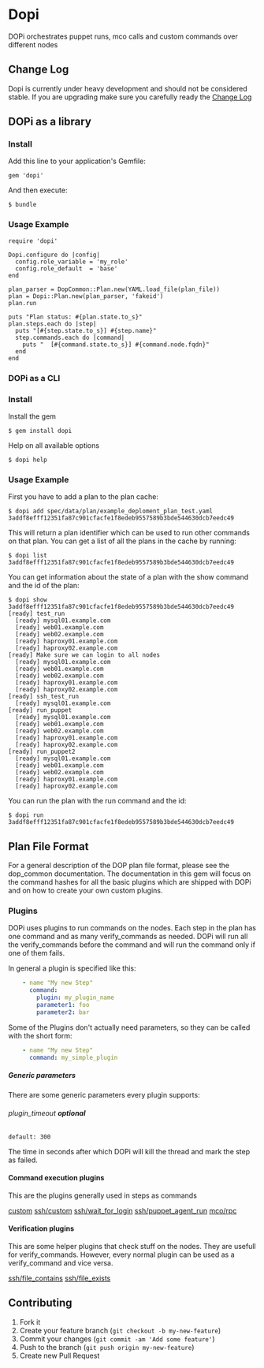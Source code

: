 # Dopi

DOPi orchestrates puppet runs, mco calls and custom commands over different nodes

## Change Log

Dopi is currently under heavy development and should not be considered stable. If you are
upgrading make sure you carefully ready the [Change Log](CHANGELOG.md)

## DOPi as a library

### Install 

Add this line to your application's Gemfile:

    gem 'dopi'

And then execute:

    $ bundle

### Usage Example

    require 'dopi'

    Dopi.configure do |config|
      config.role_variable = 'my_role'
      config.role_default  = 'base'
    end

    plan_parser = DopCommon::Plan.new(YAML.load_file(plan_file))
    plan = Dopi::Plan.new(plan_parser, 'fakeid')
    plan.run

    puts "Plan status: #{plan.state.to_s}"
    plan.steps.each do |step|
      puts "[#{step.state.to_s}] #{step.name}"
      step.commands.each do |command|
        puts "  [#{command.state.to_s}] #{command.node.fqdn}"
      end
    end

### DOPi as a CLI

### Install

Install the gem

    $ gem install dopi

Help on all available options

    $ dopi help

### Usage Example

First you have to add a plan to the plan cache:

    $ dopi add spec/data/plan/example_deploment_plan_test.yaml 
    3addf8efff12351fa87c901cfacfe1f8edeb9557589b3bde544630dcb7eedc49 

This will return a plan identifier which can be used to run other
commands on that plan. You can get a list of all the plans in the
cache by running:

    $ dopi list
    3addf8efff12351fa87c901cfacfe1f8edeb9557589b3bde544630dcb7eedc49

You can get information about the state of a plan with the show command
and the id of the plan:

    $ dopi show 3addf8efff12351fa87c901cfacfe1f8edeb9557589b3bde544630dcb7eedc49
    [ready] test_run
      [ready] mysql01.example.com
      [ready] web01.example.com
      [ready] web02.example.com
      [ready] haproxy01.example.com
      [ready] haproxy02.example.com
    [ready] Make sure we can login to all nodes
      [ready] mysql01.example.com
      [ready] web01.example.com
      [ready] web02.example.com
      [ready] haproxy01.example.com
      [ready] haproxy02.example.com
    [ready] ssh_test_run
      [ready] mysql01.example.com
    [ready] run_puppet
      [ready] mysql01.example.com
      [ready] web01.example.com
      [ready] web02.example.com
      [ready] haproxy01.example.com
      [ready] haproxy02.example.com
    [ready] run_puppet2
      [ready] mysql01.example.com
      [ready] web01.example.com
      [ready] web02.example.com
      [ready] haproxy01.example.com
      [ready] haproxy02.example.com

You can run the plan with the run command and the id:

    $ dopi run 3addf8efff12351fa87c901cfacfe1f8edeb9557589b3bde544630dcb7eedc49


## Plan File Format

For a general description of the DOP plan file format, please see the dop_common documentation. 
The documentation in this gem will focus on the command hashes for all the basic plugins which
are shipped with DOPi and on how to create your own custom plugins.

### Plugins

DOPi uses plugins to run commands on the nodes. Each step in the plan has one
command and as many verify_commands as needed. DOPi will run all the verify_commands
before the command and will run the command only if one of them fails.

In general a plugin is specified like this:

```yaml
    - name "My new Step"
      command:
        plugin: my_plugin_name
        parameter1: foo
        parameter2: bar
```

Some of the Plugins don't actually need parameters, so they can be called with the short form:

```yaml
    - name "My new Step"
      command: my_simple_plugin
```

##### Generic parameters

There are some generic parameters every plugin supports:

###### plugin_timeout **optional**

`default: 300`

The time in seconds after which DOPi will kill the thread and mark the step as failed.

#### Command execution plugins

This are the plugins generally used in steps as commands

[custom](doc/plugins/custom.md)
[ssh/custom](doc/plugins/ssh/custom.md)
[ssh/wait_for_login](doc/plugins/ssh/wait_for_login.md)
[ssh/puppet_agent_run](doc/plugins/ssh/puppet_agent_run.md)
[mco/rpc](doc/plugins/mco/rpc.md)

#### Verification plugins

This are some helper plugins that check stuff on the nodes. They are
usefull for verify_commands. However, every normal plugin can be used
as a verify_command and vice versa.

[ssh/file_contains](doc/plugins/ssh/file_contains.md)
[ssh/file_exists](doc/plugins/ssh/file_exists.md)

## Contributing

1. Fork it
2. Create your feature branch (`git checkout -b my-new-feature`)
3. Commit your changes (`git commit -am 'Add some feature'`)
4. Push to the branch (`git push origin my-new-feature`)
5. Create new Pull Request

